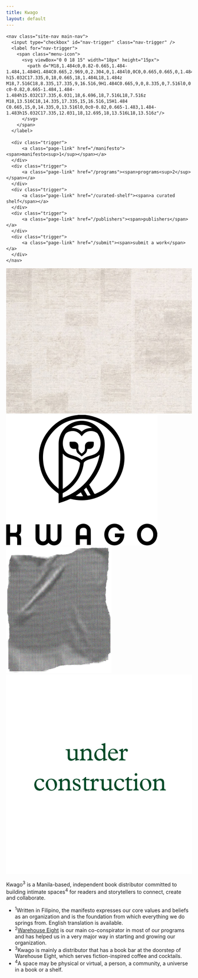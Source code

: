 ```yaml
---
title: Kwago
layout: default
---
```


<div class="flex">
  <div id="nav-flex" class="flex-child">

    <nav class="site-nav main-nav">
      <input type="checkbox" id="nav-trigger" class="nav-trigger" />
      <label for="nav-trigger">
        <span class="menu-icon">
          <svg viewBox="0 0 18 15" width="18px" height="15px">
            <path d="M18,1.484c0,0.82-0.665,1.484-1.484,1.484H1.484C0.665,2.969,0,2.304,0,1.484l0,0C0,0.665,0.665,0,1.484,0 h15.032C17.335,0,18,0.665,18,1.484L18,1.484z M18,7.516C18,8.335,17.335,9,16.516,9H1.484C0.665,9,0,8.335,0,7.516l0,0 c0-0.82,0.665-1.484,1.484-1.484h15.032C17.335,6.031,18,6.696,18,7.516L18,7.516z M18,13.516C18,14.335,17.335,15,16.516,15H1.484 C0.665,15,0,14.335,0,13.516l0,0c0-0.82,0.665-1.483,1.484-1.483h15.032C17.335,12.031,18,12.695,18,13.516L18,13.516z"/>
          </svg>
        </span>
      </label>

      <div class="trigger">
          <a class="page-link" href="/manifesto"><span>manifesto<sup>1</sup></span></a>
      </div>
      <div class="trigger">
          <a class="page-link" href="/programs"><span>programs<sup>2</sup></span></a>
      </div>
      <div class="trigger">
          <a class="page-link" href="/curated-shelf"><span>a curated shelf</span></a>
      </div>
      <div class="trigger">
          <a class="page-link" href="/publishers"><span>publishers</span></a>
      </div>
      <div class="trigger">
          <a class="page-link" href="/submit"><span>submit a work</span></a>
      </div>
    </nav>
  </div>

  <div class="flex-child">
    <div class="board-section">
      <div class="bulletin-board">
        <img class="board-bg" src= "assets/background.jpg"/>
        <img class="kwago-logo" src= "assets/kwago-logo.svg" />
        <img class="tape" src= "assets/tape.png" />
        <img class="poster" src= "assets/posters/placeholder.jpg" />
      </div>
      <p>
        Kwago<sup>3</sup> is a Manila-based, independent book distributor committed to building intimate spaces<sup>4</sup> for readers and storytellers to connect, create and collaborate.
      </p>
    </div>
  </div>
</div>

<div class="foot-notes">
  <ul>
    <li>
      <sup>1</sup>Written in Filipino, the manifesto expresses our core values and beliefs as an organization and is the
      foundation from which everything we do springs from. English translation is available.
    </li>
    <li>
      <sup>2</sup><a href="http://warehouse-eight.com">Warehouse Eight</a> is our main co-conspirator in most of our programs and has helped us in a very major
      way in starting and growing our organization.
    </li>
    <li>
      <sup>3</sup>Kwago is mainly a distributor that has a book bar at the doorstep of Warehouse Eight, which serves
      fiction-inspired coffee and cocktails.
    </li>
    <li>
      <sup>4</sup>A space may be physical or virtual, a person, a community, a universe in a book or a shelf.
    </li>
  </ul>
</div>
